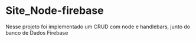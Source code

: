# Site_Node-firebase
Nesse projeto foi implementado um CRUD com node e handlebars, junto do banco de Dados Firebase
